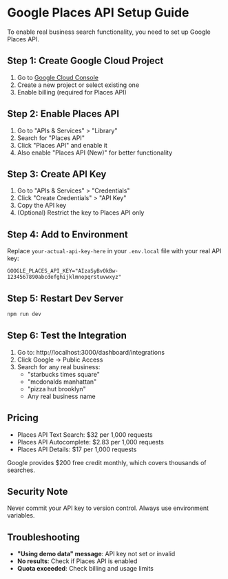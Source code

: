 # Google Places API Setup Guide

To enable real business search functionality, you need to set up Google Places API.

## Step 1: Create Google Cloud Project

1. Go to [Google Cloud Console](https://console.cloud.google.com/)
2. Create a new project or select existing one
3. Enable billing (required for Places API)

## Step 2: Enable Places API

1. Go to "APIs & Services" > "Library"
2. Search for "Places API"
3. Click "Places API" and enable it
4. Also enable "Places API (New)" for better functionality

## Step 3: Create API Key

1. Go to "APIs & Services" > "Credentials"
2. Click "Create Credentials" > "API Key"
3. Copy the API key
4. (Optional) Restrict the key to Places API only

## Step 4: Add to Environment

Replace `your-actual-api-key-here` in your `.env.local` file with your real API key:

```
GOOGLE_PLACES_API_KEY="AIzaSyBvOkBw-1234567890abcdefghijklmnopqrstuvwxyz"
```

## Step 5: Restart Dev Server

```bash
npm run dev
```

## Step 6: Test the Integration

1. Go to: http://localhost:3000/dashboard/integrations
2. Click Google → Public Access
3. Search for any real business:
   - "starbucks times square"
   - "mcdonalds manhattan"
   - "pizza hut brooklyn"
   - Any real business name

## Pricing

- Places API Text Search: $32 per 1,000 requests
- Places API Autocomplete: $2.83 per 1,000 requests
- Places API Details: $17 per 1,000 requests

Google provides $200 free credit monthly, which covers thousands of searches.

## Security Note

Never commit your API key to version control. Always use environment variables.

## Troubleshooting

- **"Using demo data" message**: API key not set or invalid
- **No results**: Check if Places API is enabled
- **Quota exceeded**: Check billing and usage limits
